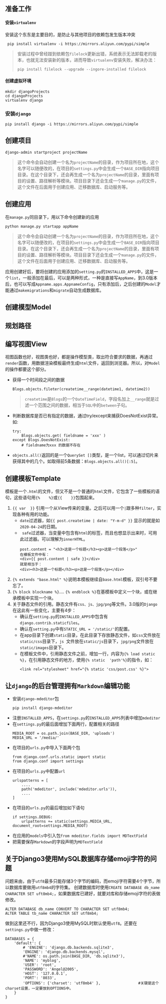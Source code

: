## 准备工作 ##
#### 安装`virtualenv`
安装这个东东是主要目的，是防止与其他项目的依赖包发生版本冲突  
``` shell
 pip install virtualenv -i https://mirrors.aliyun.com/pypi/simple
```
> 安装过程中曾经踫到依赖包`filelock`更新出错，系统表示无法卸载老的版本，也就无法安装新的版本，进而导致`virtualenv`安装失败，解决办法：   
> ``` shell
> pip install filelock --upgrade --ingore-installed filelock
> ```

#### 创建虚拟环境
``` shell
mkdir djangoProjects
cd djangoProjects
virtualenv django
```

### 安装`django`
```
pip install django -i https://mirrors.aliyun.com/pypi/simple
```

## 创建项目
```
django-admin startproject projectName
```
>  这个命令会自动创建一个名为`projectName`的目录，作为项目所在地，这个名字可以随便改的，在项目的`settings.py`中会生成一个`BASE_DIR`指向项目目录。在这个目录下，还会再生成一个名为`projectName`的目录，里面有项目的设置、路径解析等模块。项目目录下还会生成一个`manage.py`的文件，这个文件在后面用于创建应用、迁移数据库、启动服务等。

## 创建应用
在`manage.py`同目录下，用以下命令创建新的应用
```
python manage.py startapp appName
```
>  这个命令会自动创建一个名为`projectName`的目录，作为项目所在地，这个名字可以随便改的，在项目的`settings.py`中会生成一个`BASE_DIR`指向项目目录。在这个目录下，还会再生成一个名为`projectName`的目录，里面有项目的设置、路径解析等模块。项目目录下还会生成一个`manage.py`的文件，这个文件在后面用于创建应用、迁移数据库、启动服务等。

应用创建好后，要将创建的应用添加的`setting.py`的`INSTALLED_APPS`中，这是一个`list`，一般添加在最后，可以是两种形式，一种是直接写`AppName`，到3.0版本后，也可以写成`Appname.apps.AppnameConfig`，只有添加后，之后创建的`Model`才能通过`makemigrations`和`migrate`自动生成数据库。

## 创建模型Model

## 规划路径

## 编写视图View
视图函数也好，视图类也好，都是操作模型类，取出符合要求的数据，再通过`render`函数，用数据渲染模板最终生成`html`文件，返回到浏览器。所以，对`Model`的操作都要这个部分。  
* 获得一个时间段之间的数据
    ```
    Blogs.objects.fileter(createtime__range(datetime1, datetime2))
    ```
    > `createtime`是`Blogs`的一个`DateTimeField`，字段名加上`__range`就是过滤一个范围之间的数据，相当于`SQL`中的`between`子句。
* 判断数据库是否已有指定的数据，通过try/except来捕获DoesNotExist异常。如:
    ```
    try:
        Blogs.objects.get( fieldname = 'xxx' )
    except Blogs.DoesNotExist:
        # fieldname为xxx 的数据不存在

    ```
* `objects.all()`返回的是一个`QuerySet []`类型，是一个list，可以通过切片来获得其中的几个。如取得前5条数据：`Blogs.objects.all()[:5]`。

## 创建模板Template
模板是一个`.html`的文件，但又不是一个普通的`html`文件，它包含了一些模板的语句，这些语句用`{%    %}`或`{{    }}`包围起来。
1. `{{ var  }}`  引用一个从View传来的变量。之后可以用一个` | `跟多种`filter`，实现各种有用的功能。  
   *  `date`过滤器，如`{{ post.createtime | date: "Y-m-d" }}` 显示的就是如`2020-04-24`的日期。  
   *  ` safe`过滤器，当变量中包含有`html`的标签，而且也想显示出来时，可用此过滤器。可以理解为`innerHTML`。   
        ``` 
        post.content = "<h3>这是一个标题</h3><p>这是一个段落</p>"
        在模板文件中有：  
        <div>{{ post.content | safe }}</div>   
        就是相当于：  
        <div><h3>这是一个标题</h3><p>这是一个段落</p></div>   
        ```
1. `{% extends "base.html" %}`说明本模板继续自`base.html`模板，双引号不要忘了。
2. `{% block blockname %}`.... `{% endblock %}`在基模板中定义一个块，或在继承模板中实现一个块。
3. 关于静态文件的引用。静态文件有`css、js、jpg/png`等文件。3.0版的`Django`在这此有一些变化，主要有4步：
   * 确认在`setting.py`的`INSTALLED_APPS`中包含有`django.contrib.staticfiles`。
   * 确认在`setting.py`中有`STATIC_URL = '/static/'`的配置。
   * 在app目录下创建`static`目录，在此目录下存放静态文件，如`css`文件放在`static/css`目录下，`js `文件放在`static/js`目录下，`jpg/png`文件放在`static/images`目录下。
   * 在模板文件中，引用静态文件之前，增加一行，内容为`{% load static %}`，在引用静态文件的地方，使用`{% static  'path'%}`的指令，如：
        ```
        <link rel="stylesheet" href="{% static 'css/post.css' %}">
        ```
        
## 让`django`的后台管理拥有`Markdown`编辑功能
* 安装`django-mdeditor`包
    ```
    pip install django-mdeditor
    ```
* 注册`INSTALLED_APPS`，在`settings.py`的`INSTALLED_APPS`列表中增加`mdeditor`
* 在`settings.py`的最后面增加下面两行，配置相关的路径
    ```
    MEDIA_ROOT = os.path.join(BASE_DIR, 'uploads')
    MEDIA_URL = '/media/'
    ```
* 在项目的`urls.py`中导入下面两个包
    ```
    from django.conf.urls.static import static
    from django.conf import settings
    ```
* 在项目的`urls.py`中配置`url`
    ```
    urlspatterns = [
        ....
        path('mdeditor', include('mdeditor.urls')),
        ....
    ]
    ```
* 在项目的`urls.py`的最后增加如下语句
    ```
    if settings.DEBUG:
        urlpatterns += static(settings.MEDIA_URL, document_root=settings.MEDIA_ROOT)
    ```
* 在应用的`models`中引入包`from mdeditor.fields import MDTextField`
* 把需要保存`Markdown`的字段声明为`MDTextField`
  

## 关于Django3使用MySQL数据库存储emoji字符的问题
问题来由，由于`utf8`最多只能存储3个字节的编码，而emoji字符需要4个字节，所以数据库要做用`utf8mb4`的字符集。
创建数据库时使用`CREATE DATABASE db_name CHARACTER SET uft8mb4;`，如果数据库已建好，就要对库和存储emoji字符的表做修改。
```
ALTER DATABASE db_name CONVERT TO CHARACTER SET utf8mb4;
ALTER TABLE tb_name CHARACTER SET utf8mb4;
```
做到这里还不行，因为Django3使用MySQL时默认使用`utf8`。还要在`settings.py`中做一修改：
```
DATABASES = {
    'default': {
        # 'ENGINE': 'django.db.backends.sqlite3',
        'ENGINE': 'django.db.backends.mysql',
        #'NAME': os.path.join(BASE_DIR, 'db.sqlite3'),
        'NAME': 'myblog',
        'USER': 'root',
        'PASSWORD': 'Angel@2005',
        'HOST': '127.0.0.1',
        'PORT': '8033',
        'OPTIONS': {'charset': 'utf8mb4' },                 #关键是这个charset设置，一定要放到OPTIONS中。
    }
}
```